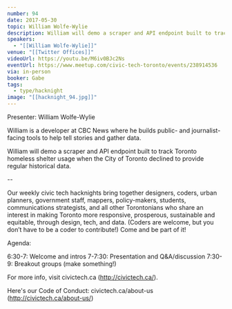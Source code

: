 ```yaml
---
number: 94
date: 2017-05-30
topic: William Wolfe-Wylie
description: William will demo a scraper and API endpoint built to track Toronto homeless shelter usage when the City of Toronto declined to provide regular historical data.
speakers:
  - "[[William Wolfe-Wylie]]"
venue: "[[Twitter Offices]]"
videoUrl: https://youtu.be/M6iv0BJc2Ns
eventUrl: https://www.meetup.com/civic-tech-toronto/events/238914536
via: in-person
booker: Gabe
tags:
  - type/hacknight
image: "[[hacknight_94.jpg]]"
---
```


Presenter: William Wolfe-Wylie 

William is a developer at CBC News where he builds public- and journalist-facing tools to help tell stories and gather data.

William will demo a scraper and API endpoint built to track Toronto homeless shelter usage when the City of Toronto declined to provide regular historical data.

--

Our weekly civic tech hacknights bring together designers, coders, urban planners, government staff, mappers, policy-makers, students, communications strategists, and all other Torontonians who share an interest in making Toronto more responsive, prosperous, sustainable and equitable, through design, tech, and data. (Coders are welcome, but you don’t have to be a coder to contribute!) Come and be part of it!

Agenda:

6:30-7: Welcome and intros
7-7:30: Presentation and Q&A/discussion
7:30-9: Breakout groups (make something!)

For more info, visit civictech.ca (http://civictech.ca/).

Here's our Code of Conduct: civictech.ca/about-us (http://civictech.ca/about-us/)